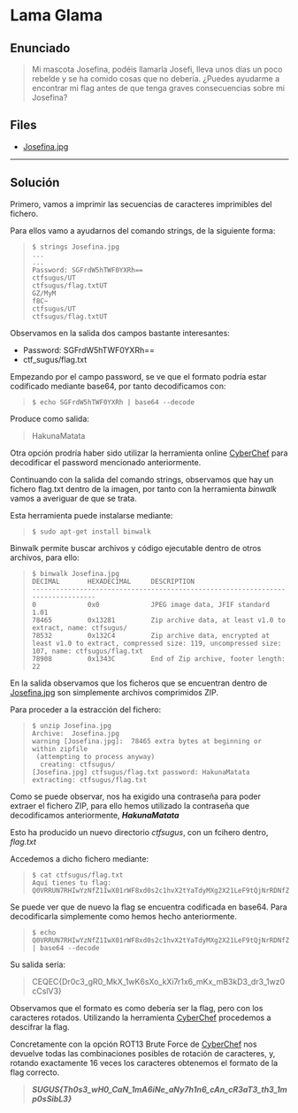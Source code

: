 
# Lama Glama

## Enunciado

> Mi mascota Josefina, podéis llamarla Josefi, lleva unos días un poco rebelde y
> se ha comido cosas que no debería.
> ¿Puedes ayudarme a encontrar mi flag antes de que tenga graves consecuencias
> sobre mi Josefina?

## Files

- [Josefina.jpg](https://github.com/ZeN1xX/ctf-writeups/blob/main/sugus-ctf/Lama-Glama/Josefina.jpg)

---

## Solución

Primero, vamos a imprimir las secuencias de caracteres imprimibles del fichero.

Para ellos vamo a ayudarnos del comando strings, de la siguiente forma:

>~~~
>$ strings Josefina.jpg
>...
>...
>Password: SGFrdW5hTWF0YXRh==
>ctfsugus/UT
>ctfsugus/flag.txtUT
>GZ/MyM
>f8C~
>ctfsugus/UT
>ctfsugus/flag.txtUT
>~~~

Observamos en la salida dos campos bastante interesantes:

- Password: SGFrdW5hTWF0YXRh==
- ctf\_sugus/flag.txt

Empezando por el campo password, se ve que el formato podría estar codificado
mediante base64, por tanto decodificamos con:

>     $ echo SGFrdW5hTWF0YXRh | base64 --decode

Produce como salida:

> HakunaMatata

Otra opción prodría haber sido utilizar la herramienta online [CyberChef](https://gchq.github.io/CyberChef/)
para decodificar el password mencionado anteriormente.

Continuando con la salida del comando strings, observamos que hay un fichero
flag.txt dentro de la imagen, por tanto con la herramienta *binwalk* vamos a
averiguar de que se trata.

Esta herramienta puede instalarse mediante:

>     $ sudo apt-get install binwalk

Binwalk permite buscar archivos y código ejecutable dentro de otros
archivos, para ello:

>~~~
>$ binwalk Josefina.jpg
>DECIMAL       HEXADECIMAL     DESCRIPTION
>--------------------------------------------------------------------------------
>0             0x0             JPEG image data, JFIF standard 1.01
>78465         0x13281         Zip archive data, at least v1.0 to extract, name: ctfsugus/
>78532         0x132C4         Zip archive data, encrypted at least v1.0 to extract, compressed size: 119, uncompressed size: 107, name: ctfsugus/flag.txt
>78908         0x1343C         End of Zip archive, footer length: 22
>~~~

En la salida observamos que los ficheros que se encuentran dentro de
[Josefina.jpg](https://github.com/ZeN1xX/ctf-writeups/blob/main/sugus-ctf/Lama-Glama/Josefina.jpg)
son simplemente archivos comprimidos ZIP.

Para proceder a la estracción del fichero:

>~~~
>$ unzip Josefina.jpg
>Archive:  Josefina.jpg
>warning [Josefina.jpg]:  78465 extra bytes at beginning or within zipfile
>  (attempting to process anyway)
>   creating: ctfsugus/
>[Josefina.jpg] ctfsugus/flag.txt password: HakunaMatata
> extracting: ctfsugus/flag.txt
>~~~

Como se puede observar, nos ha exigido una contraseña para poder extraer el
fichero ZIP, para ello hemos utilizado la contraseña que decodificamos
anteriormente, ***HakunaMatata***

Esto ha producido un nuevo directorio *ctfsugus*, con un fcihero dentro, *flag.txt*

Accedemos a dicho fichero mediante:

>~~~
>$ cat ctfsugus/flag.txt
>Aquí tienes tu flag:
>Q0VRRUN7RHIwYzNfZ1IwX01rWF8xd0s2c1hvX2tYaTdyMXg2X21LeF9tQjNrRDNfZHIzXzF3ejBjQ3NsVjN9
>~~~

Se puede ver que de nuevo la flag se encuentra codificada en base64. Para decodificarla
simplemente como hemos hecho anteriormente.

>     $ echo Q0VRRUN7RHIwYzNfZ1IwX01rWF8xd0s2c1hvX2tYaTdyMXg2X21LeF9tQjNrRDNfZHIzXzF3ejBjQ3NsVjN9 | base64 --decode

Su salida sería:

> CEQEC{Dr0c3_gR0_MkX_1wK6sXo_kXi7r1x6_mKx_mB3kD3_dr3_1wz0cCslV3}

Observamos que el formato es como debería ser la flag, pero con los caracteres rotados.
Utilizando la herramienta [CyberChef](https://gchq.github.io/CyberChef/)
procedemos a descifrar la flag.

Concretamente con la opción ROT13 Brute Force de [CyberChef](https://gchq.github.io/CyberChef/)
nos devuelve todas las combinaciones posibles de rotación de caracteres, y,
rotando exactamente 16 veces los caracteres obtenemos el formato de la flag correcto.

> ***SUGUS{Th0s3_wH0_CaN_1mA6iNe_aNy7h1n6_cAn_cR3aT3_th3_1mp0sSibL3}***
